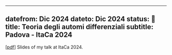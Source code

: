 
---
datefrom: Dic 2024
dateto: Dic 2024
status: 🎤
title: Teoria degli automi differenziali
subtitle: Padova - ItaCa 2024
---

[[pdf](stuff/ItaCa24-final.pdf)] Slides of my talk at ItaCa 2024.
